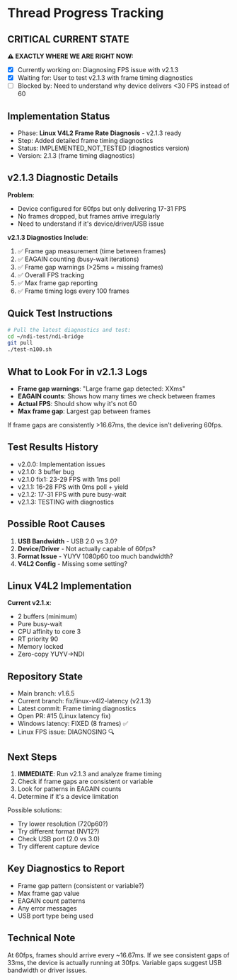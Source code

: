 # Thread Progress Tracking

## CRITICAL CURRENT STATE
**⚠️ EXACTLY WHERE WE ARE RIGHT NOW:**
- [x] Currently working on: Diagnosing FPS issue with v2.1.3
- [x] Waiting for: User to test v2.1.3 with frame timing diagnostics
- [ ] Blocked by: Need to understand why device delivers <30 FPS instead of 60

## Implementation Status
- Phase: **Linux V4L2 Frame Rate Diagnosis** - v2.1.3 ready
- Step: Added detailed frame timing diagnostics
- Status: IMPLEMENTED_NOT_TESTED (diagnostics version)
- Version: 2.1.3 (frame timing diagnostics)

## v2.1.3 Diagnostic Details
**Problem**:
- Device configured for 60fps but only delivering 17-31 FPS
- No frames dropped, but frames arrive irregularly
- Need to understand if it's device/driver/USB issue

**v2.1.3 Diagnostics Include**:
1. ✅ Frame gap measurement (time between frames)
2. ✅ EAGAIN counting (busy-wait iterations)
3. ✅ Frame gap warnings (>25ms = missing frames)
4. ✅ Overall FPS tracking
5. ✅ Max frame gap reporting
6. ✅ Frame timing logs every 100 frames

## Quick Test Instructions
```bash
# Pull the latest diagnostics and test:
cd ~/ndi-test/ndi-bridge
git pull
./test-n100.sh
```

## What to Look For in v2.1.3 Logs
- **Frame gap warnings**: "Large frame gap detected: XXms"
- **EAGAIN counts**: Shows how many times we check between frames
- **Actual FPS**: Should show why it's not 60
- **Max frame gap**: Largest gap between frames

If frame gaps are consistently >16.67ms, the device isn't delivering 60fps.

## Test Results History
- v2.0.0: Implementation issues
- v2.1.0: 3 buffer bug
- v2.1.0 fix1: 23-29 FPS with 1ms poll
- v2.1.1: 16-28 FPS with 0ms poll + yield  
- v2.1.2: 17-31 FPS with pure busy-wait
- v2.1.3: TESTING with diagnostics

## Possible Root Causes
1. **USB Bandwidth** - USB 2.0 vs 3.0?
2. **Device/Driver** - Not actually capable of 60fps?
3. **Format Issue** - YUYV 1080p60 too much bandwidth?
4. **V4L2 Config** - Missing some setting?

## Linux V4L2 Implementation
**Current v2.1.x**:
- 2 buffers (minimum)
- Pure busy-wait
- CPU affinity to core 3
- RT priority 90
- Memory locked
- Zero-copy YUYV->NDI

## Repository State  
- Main branch: v1.6.5
- Current branch: fix/linux-v4l2-latency (v2.1.3)
- Latest commit: Frame timing diagnostics
- Open PR: #15 (Linux latency fix)
- Windows latency: FIXED (8 frames) ✅
- Linux FPS issue: DIAGNOSING 🔍

## Next Steps
1. **IMMEDIATE**: Run v2.1.3 and analyze frame timing
2. Check if frame gaps are consistent or variable
3. Look for patterns in EAGAIN counts
4. Determine if it's a device limitation

Possible solutions:
- Try lower resolution (720p60?)
- Try different format (NV12?)
- Check USB port (2.0 vs 3.0)
- Try different capture device

## Key Diagnostics to Report
- Frame gap pattern (consistent or variable?)
- Max frame gap value
- EAGAIN count patterns
- Any error messages
- USB port type being used

## Technical Note
At 60fps, frames should arrive every ~16.67ms. If we see consistent gaps of 33ms, the device is actually running at 30fps. Variable gaps suggest USB bandwidth or driver issues.